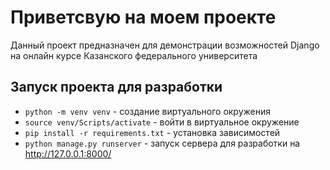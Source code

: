 # Приветсвую на моем проекте

Данный проект предназначен для демонстрации возможностей Django на онлайн курсе Казанского федерального университета

## Запуск проекта для разработки

- `python -m venv venv` - создание виртуального окружения
- `source venv/Scripts/activate` - войти в виртуальное окружение
- `pip install -r requirements.txt` - установка зависимостей
- `python manage.py runserver` - запуск сервера для разработки на http://127.0.0.1:8000/


